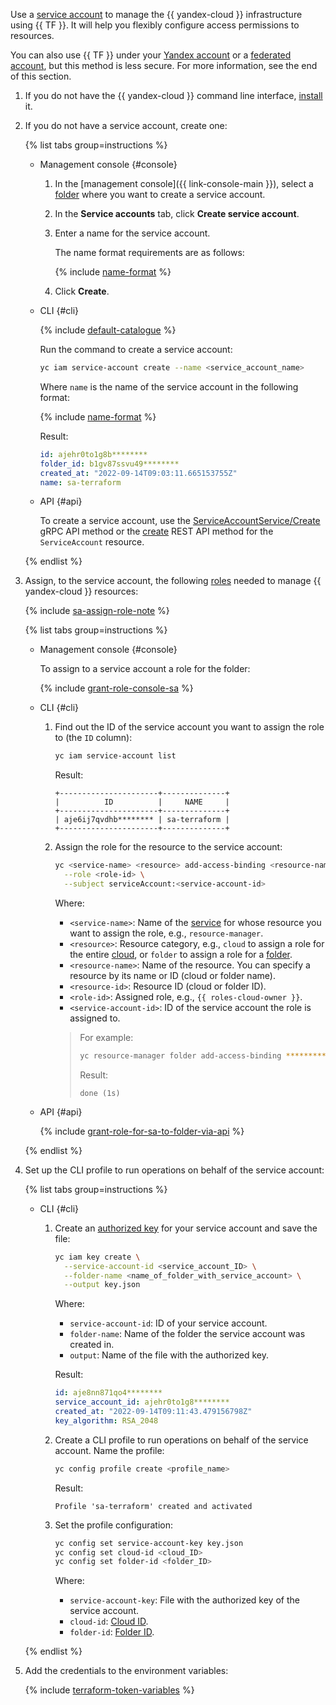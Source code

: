 Use a [service account](../../iam/concepts/users/service-accounts.md) to manage the {{ yandex-cloud }} infrastructure using {{ TF }}. It will help you flexibly configure access permissions to resources.

You can also use {{ TF }} under your [Yandex account](../../iam/concepts/users/accounts.md#passport) or a [federated account](../../iam/concepts/users/accounts.md#saml-federation), but this method is less secure. For more information, see the end of this section.
1. If you do not have the {{ yandex-cloud }} command line interface, [install](../../cli/quickstart.md#install) it.
1. If you do not have a service account, create one:

   {% list tabs group=instructions %}

   - Management console {#console}

      1. In the [management console]({{ link-console-main }}), select a [folder](../../resource-manager/concepts/resources-hierarchy.md#folder) where you want to create a service account.
      1. In the **Service accounts** tab, click **Create service account**.
      1. Enter a name for the service account.

         The name format requirements are as follows:

         {% include [name-format](../../_includes/name-format.md) %}

      1. Click **Create**.

   - CLI {#cli}

      {% include [default-catalogue](../../_includes/default-catalogue.md) %}

      Run the command to create a service account:

      ```bash
      yc iam service-account create --name <service_account_name>
      ```

      Where `name` is the name of the service account in the following format:

      {% include [name-format](../../_includes/name-format.md) %}

      Result:

      ```yaml
      id: ajehr0to1g8b********
      folder_id: b1gv87ssvu49********
      created_at: "2022-09-14T09:03:11.665153755Z"
      name: sa-terraform
      ```

   - API {#api}

      To create a service account, use the [ServiceAccountService/Create](../../iam/api-ref/grpc/service_account_service.md#Create) gRPC API method or the [create](../../iam/api-ref/ServiceAccount/create.md) REST API method for the `ServiceAccount` resource.

   {% endlist %}

1. Assign, to the service account, the following [roles](../../iam/concepts/access-control/roles.md) needed to manage {{ yandex-cloud }} resources:

   {% include [sa-assign-role-note](../../_includes/sa-assign-role-note.md) %}

   {% list tabs group=instructions %}

   - Management console {#console}

      To assign to a service account a role for the folder:

      {% include [grant-role-console-sa](../../_includes/grant-role-console-sa.md) %}

   - CLI {#cli}

      1. Find out the ID of the service account you want to assign the role to (the `ID` column):

         ```bash
         yc iam service-account list
         ```

         Result:

         ```text
         +----------------------+--------------+
         |          ID          |     NAME     |
         +----------------------+--------------+
         | aje6ij7qvdhb******** | sa-terraform |
         +----------------------+--------------+
         ```

      1. Assign the role for the resource to the service account:

         ```bash
         yc <service-name> <resource> add-access-binding <resource-name>|<resource-id> \
           --role <role-id> \
           --subject serviceAccount:<service-account-id>
         ```

         Where:
         * `<service-name>`: Name of the [service](../../cli/cli-ref/index.md#service-manage) for whose resource you want to assign the role, e.g., `resource-manager`.
         * `<resource>`: Resource category, e.g., `cloud` to assign a role for the entire [cloud](../../resource-manager/concepts/resources-hierarchy.md#cloud), or `folder` to assign a role for a [folder](../../resource-manager/concepts/resources-hierarchy.md#folder).
         * `<resource-name>`: Name of the resource. You can specify a resource by its name or ID (cloud or folder name).
         * `<resource-id>`: Resource ID (cloud or folder ID).
         * `<role-id>`: Assigned role, e.g., `{{ roles-cloud-owner }}`.
         * `<service-account-id>`: ID of the service account the role is assigned to.

         >For example:
         >
         >```bash
         >yc resource-manager folder add-access-binding **********9n9hi2qu --role editor --subject serviceAccount:**********qhi2qu
         >```
         >
         >Result:
         >
         >```text
         >done (1s)
         >```

   - API {#api}

      {% include [grant-role-for-sa-to-folder-via-api](../../_includes/iam/grant-role-for-sa-to-folder-via-api.md) %}

   {% endlist %}

1. Set up the CLI profile to run operations on behalf of the service account:

   {% list tabs group=instructions %}

   - CLI {#cli}

      1. Create an [authorized key](../../iam/concepts/authorization/key.md) for your service account and save the file:

         ```bash
         yc iam key create \
           --service-account-id <service_account_ID> \
           --folder-name <name_of_folder_with_service_account> \
           --output key.json
         ```

         Where:
         * `service-account-id`: ID of your service account.
         * `folder-name`: Name of the folder the service account was created in.
         * `output`: Name of the file with the authorized key.

         Result:

         ```yaml
         id: aje8nn871qo4********
         service_account_id: ajehr0to1g8********
         created_at: "2022-09-14T09:11:43.479156798Z"
         key_algorithm: RSA_2048
         ```

      1. Create a CLI profile to run operations on behalf of the service account. Name the profile:

         ```bash
         yc config profile create <profile_name>
         ```

         Result:

         ```text
         Profile 'sa-terraform' created and activated
         ```

      1. Set the profile configuration:

         
         ```bash
         yc config set service-account-key key.json
         yc config set cloud-id <cloud_ID>
         yc config set folder-id <folder_ID>
         ```



         Where:
         * `service-account-key`: File with the authorized key of the service account.
         * `cloud-id`: [Cloud ID](../../resource-manager/operations/cloud/get-id.md).
         * `folder-id`: [Folder ID](../../resource-manager/operations/folder/get-id.md).

   {% endlist %}

1. Add the credentials to the environment variables:

   {% include [terraform-token-variables](../../_includes/terraform-token-variables.md) %}